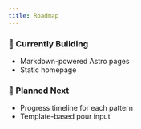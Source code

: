 ```yaml
---
title: Roadmap
---
```


### 🔧 Currently Building

-   Markdown-powered Astro pages
-   Static homepage

### 🧪 Planned Next

-   Progress timeline for each pattern
-   Template-based pour input
